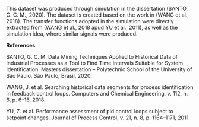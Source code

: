 This dataset was produced through simulation in the dissertation (SANTO, G. C. M., 2020). The dataset is created based on the work in (WANG et al., 2018). The transfer functions adopted in the simulation were directly extracted from (WANG et al., 2018 apud YU et al., 2011), as well as the simulation idea, where similar signals were produced.

**References**:


SANTO, G. C. M. Data Mining Techniques Applied to Historical Data of Industrial Processes as a Tool to Find Time Intervals Suitable for System Identification. Masters dissertation – Polytechnic School of the University of São Paulo, São Paulo, Brasil, 2020.

WANG, J. et al. Searching historical data segments for process identification in feedback control loops. Computers and Chemical Engineering, v. 112, n. 6, p. 6–16, 2018.


YU, Z. et al. Performance assessment of pid control loops subject to setpoint changes. Journal of Process Control, v. 21, n. 8, p. 1164–1171, 2011.

